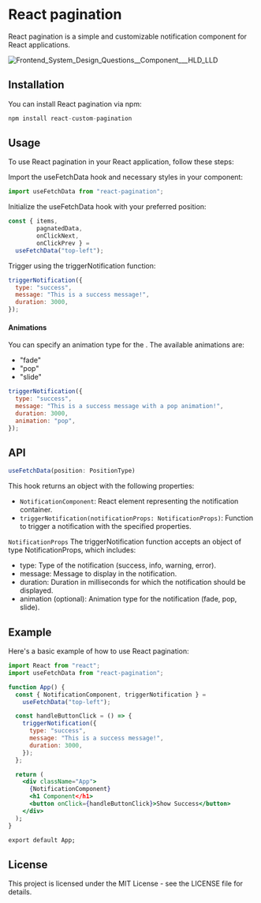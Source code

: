 # React pagination

React pagination is a simple and customizable notification component for React applications.

![Frontend_System_Design_Questions__Component___HLD_LLD](https://github.com/piyush-eon/react-pagination/assets/51760520/be023ecf-39fb-4cb0-beeb-98519050ba99)

## Installation

You can install React pagination via npm:

```jsx
npm install react-custom-pagination
```

## Usage

To use React pagination in your React application, follow these steps:

Import the useFetchData hook and necessary styles in your component:

```jsx
import useFetchData from "react-pagination";
```

Initialize the useFetchData hook with your preferred position:

```jsx
const { items,
        pagnatedData,
        onClickNext,
        onClickPrev } =
  useFetchData("top-left");
```

Trigger  using the triggerNotification function:

```jsx
triggerNotification({
  type: "success",
  message: "This is a success message!",
  duration: 3000,
});
```

#### Animations

You can specify an animation type for the . The available animations are:

- "fade"
- "pop"
- "slide"

```jsx
triggerNotification({
  type: "success",
  message: "This is a success message with a pop animation!",
  duration: 3000,
  animation: "pop",
});
```

## API

```jsx
useFetchData(position: PositionType)
```

This hook returns an object with the following properties:

- `NotificationComponent`: React element representing the notification container.
- `triggerNotification(notificationProps: NotificationProps)`: Function to trigger a notification with the specified properties.

`NotificationProps`
The triggerNotification function accepts an object of type NotificationProps, which includes:

- type: Type of the notification (success, info, warning, error).
- message: Message to display in the notification.
- duration: Duration in milliseconds for which the notification should be displayed.
- animation (optional): Animation type for the notification (fade, pop, slide).

## Example

Here's a basic example of how to use React pagination:

```jsx
import React from "react";
import useFetchData from "react-pagination";

function App() {
  const { NotificationComponent, triggerNotification } =
    useFetchData("top-left");

  const handleButtonClick = () => {
    triggerNotification({
      type: "success",
      message: "This is a success message!",
      duration: 3000,
    });
  };

  return (
    <div className="App">
      {NotificationComponent}
      <h1 Component</h1>
      <button onClick={handleButtonClick}>Show Success</button>
    </div>
  );
}

export default App;
```

## License

This project is licensed under the MIT License - see the LICENSE file for details.
